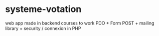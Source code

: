# systeme-votation
web app made in backend courses to work PDO + Form POST + mailing library + security / connexion in PHP
